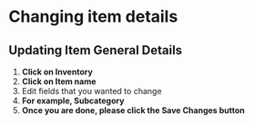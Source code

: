 # Changing item details



## Updating Item General Details

1. **Click on Inventory**
2. **Click on Item name**
3. Edit fields that you wanted to change
4. **For example, Subcategory**
5. **Once you are done, please click the Save Changes button**
